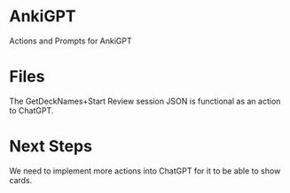 # AnkiGPT
Actions and Prompts for AnkiGPT

# Files
The GetDeckNames+Start Review session JSON is functional as an action to ChatGPT. 

# Next Steps
We need to implement more actions into ChatGPT for it to be able to show cards. 
